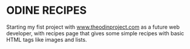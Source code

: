 
# ODINE RECIPES 

Starting my fist project with www.theodinproject.com as a future web developer, with recipes page that gives some simple recipes with basic HTML tags like images and lists.
